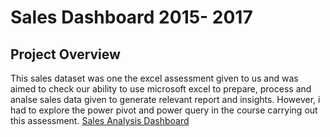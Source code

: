 # Sales Dashboard 2015- 2017 #
## Project Overview ##
This sales dataset was one the excel assessment given to us and was aimed to check our ability to use microsoft excel to prepare, process and analse sales data given to generate relevant report and insights. However, i had to explore the power pivot and power query in the course carrying out this assessment.
[Sales Analysis Dashboard](https://github.com/erebicraft/salesanalysis-welup/blob/main/Dashboard%202015%20to%202017.png)

